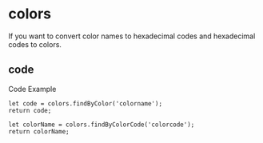 # colors
If you want to convert color names to hexadecimal codes and hexadecimal codes to colors.

## code 
Code Example
```
let code = colors.findByColor('colorname');
return code;

let colorName = colors.findByColorCode('colorcode');
return colorName;
```



